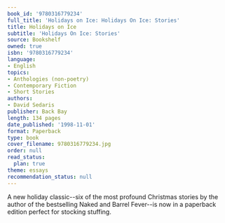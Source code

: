 ```yaml
---
book_id: '9780316779234'
full_title: 'Holidays on Ice: Holidays On Ice: Stories'
title: Holidays on Ice
subtitle: 'Holidays On Ice: Stories'
source: Bookshelf
owned: true
isbn: '9780316779234'
language:
- English
topics:
- Anthologies (non-poetry)
- Contemporary Fiction
- Short Stories
authors:
- David Sedaris
publisher: Back Bay
length: 134 pages
date_published: '1998-11-01'
format: Paperback
type: book
cover_filename: 9780316779234.jpg
order: null
read_status:
  plan: true
theme: essays
recommendation_status: null
---
```

A new holiday classic--six of the most profound Christmas stories by the author of the bestselling Naked and Barrel Fever--is now in a paperback edition perfect for stocking stuffing.
